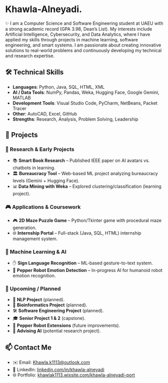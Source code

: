 # Khawla-Alneyadi.

✨ I am a Computer Science and Software Engineering student at UAEU with a strong academic record (GPA 3.98, Dean’s List). My interests include Artificial Intelligence, Cybersecurity, and Data Analytics, where I have applied my skills through projects in machine learning, software engineering, and smart systems. I am passionate about creating innovative solutions to real-world problems and continuously developing my technical and research expertise.

## 🛠️ Technical Skills
- **Languages**: Python, Java, SQL, HTML, XML  
- **AI / Data Tools**: NumPy, Pandas, Weka, Hugging Face, Google Gemini, MATLAB  
- **Development Tools**: Visual Studio Code, PyCharm, NetBeans, Packet Tracer  
- **Other**: AutoCAD, Excel, GitHub  
- **Strengths**: Research, Analysis, Problem Solving, Leadership  

## 📂 Projects

### 📝 Research & Early Projects
- 📚 **Smart Book Research** – Published IEEE paper on AI avatars vs. chatbots in learning.
- 🏛️ **Bureaucracy Tool** – Web-based ML project analyzing bureaucracy levels (Gemini + Hugging Face).
- 📊 **Data Mining with Weka** – Explored clustering/classification (learning project).

### 🎮 Applications & Coursework
- 🎮 **2D Maze Puzzle Game** – Python/Tkinter game with procedural maze generation.
- 🌐 **Internship Portal** – Full-stack (Java, SQL, HTML) internship management system.

### 🤖 Machine Learning & AI
- ✋ **Sign Language Recognition** – ML-based gesture-to-text system.
- 🤖 **Pepper Robot Emotion Detection** – In-progress AI for humanoid robot emotion recognition.

### 🚀 Upcoming / Planned
- 💬 **NLP Project** (planned).
- 🧬 **Bioinformatics Project** (planned).
- 🛠️ **Software Engineering Project** (planned).
- 🎓 **Senior Project 1 & 2** (capstone).
- 🔧 **Pepper Robot Extensions** (future improvements).
- 📡 **Advising AI** (potential research project). 


## 📫 Contact Me
- ✉️ Email: [Khawla.k1113@outlook.com](mailto:Khawla.k1113@outlook.com)  
- 🔗 LinkedIn: [linkedin.com/in/khawla-alneyadi](https://www.linkedin.com/in/khawla-alneyadi)  
- 🌐 Portfolio: [khawlak1113.wixsite.com/khawla-alneyadi-port](https://khawlak1113.wixsite.com/khawla-alneyadi-port)  
